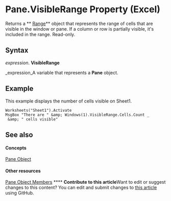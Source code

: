 
# Pane.VisibleRange Property (Excel)

Returns a  ** [Range](b8207778-0dcc-4570-1234-f130532cc8cd.md)** object that represents the range of cells that are visible in the window or pane. If a column or row is partially visible, it's included in the range. Read-only.


## Syntax

 _expression_. **VisibleRange**

 _expression_A variable that represents a  **Pane** object.


## Example

This example displays the number of cells visible on Sheet1.


```
Worksheets("Sheet1").Activate 
MsgBox "There are " &amp; Windows(1).VisibleRange.Cells.Count _ 
 &amp; " cells visible"
```


## See also


#### Concepts


 [Pane Object](9064bb89-d08c-bbd3-3c0f-77a39586bbbb.md)
#### Other resources


 [Pane Object Members](a466bdba-1991-9ee0-c25a-906c034fcc8f.md)
****   **Contribute to this article**Want to edit or suggest changes to this content? You can edit and submit changes to  [this article](https://github.com/jhershey00/VBA_Excel_Test/OpenXMLCon/articles/03853894-ca83-1672-21bb-15099bab03d8.md) using GitHub.

